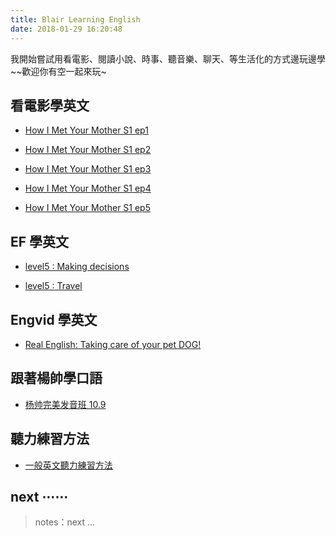 ```yaml
---
title: Blair Learning English
date: 2018-01-29 16:20:48
---
```


我開始嘗試用看電影、閱讀小說、時事、聽音樂、聊天、等生活化的方式邊玩邊學~~歡迎你有空一起來玩~

## 看電影學英文

- [How I Met Your Mother S1 ep1][h1]

- [How I Met Your Mother S1 ep2][h2]

- [How I Met Your Mother S1 ep3][h3]

- [How I Met Your Mother S1 ep4][h4]

- [How I Met Your Mother S1 ep5][h5]

[h1]: http://cindylearnenglish.blogspot.tw/2015/03/how-i-met-your-mother-s1-ep1.html
[h2]: http://cindylearnenglish.blogspot.tw/2015/03/how-i-met-your-mother-s1-ep2.html
[h3]: http://cindylearnenglish.blogspot.tw/2015/04/how-i-met-your-mother-s1-ep3.html
[h4]: http://cindylearnenglish.blogspot.tw/2015/04/how-i-met-your-mother-s1-ep4.html
[h5]: http://cindylearnenglish.blogspot.tw/2015/08/how-i-met-your-mother-s1-ep5.html

## EF 學英文

- [level5 : Making decisions][f1]

- [level5 : Travel][f2]

[f1]: /2017/06/19/ef-l5u2-Making-Decisions/
[f2]: /2017/06/14/ef-l5u1-Travel/

## Engvid 學英文

- [Real English: Taking care of your pet DOG!][v1]

[v1]: /2017/11/02/engvid-Taking-care-of-your-pet/

## 跟著楊帥學口語

- [杨帅完美发音班 10.9][s1]

[s1]: /2017/12/03/ielts-speaking-yangshuai-1/

## 聽力練習方法

- [一般英文聽力練習方法][l1]

[l1]: /2018/01/28/english-listening-cindy-duoyi/


[0]: /ielts

## next ⋯⋯

> notes：next ...
